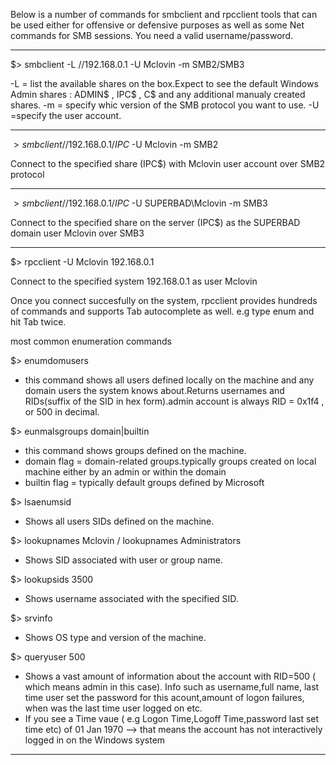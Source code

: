 Below is a number of commands for smbclient and rpcclient tools that can be used either for offensive or defensive purposes as well as some Net commands for SMB sessions.
You need a valid username/password.

****************************************************************

$> smbclient -L //192.168.0.1 -U Mclovin -m SMB2/SMB3

-L = list the available shares on the box.Expect to see the default Windows Admin shares : ADMIN$ , IPC$ , C$ and any additional manualy created shares.
-m = specify whic version of the SMB protocol you want to use.
-U =specify the user account.

--------------------------------------------------------------------------

$> smbclient //192.168.0.1/IPC$ -U Mclovin -m SMB2 

Connect to the specified share (IPC$) with Mclovin user account over SMB2 protocol

--------------------------------------------------------------------------

$> smbclient //192.168.0.1/IPC$ -U SUPERBAD\\Mclovin -m SMB3

Connect to the specified share on the server (IPC$) as the SUPERBAD domain user Mclovin over SMB3

*****************************************************************************


$> rpcclient -U Mclovin 192.168.0.1

Connect to the specified system 192.168.0.1 as user Mclovin

Once you connect succesfully on the system, rpcclient provides hundreds of commands and supports Tab autocomplete as well.
e.g type enum and hit Tab twice.

most common enumeration commands

$> enumdomusers
- this command shows all users defined locally on the machine and any domain users the system knows about.Returns usernames and RIDs(suffix of the SID in hex form).admin account is always RID = 0x1f4 , or 500 in decimal.

$> eunmalsgroups domain|builtin
- this command shows groups defined on the machine.
- domain flag = domain-related groups.typically groups created on local machine either by an admin or within the domain
- builtin flag =  typically default groups defined by Microsoft

$> lsaenumsid
- Shows all users SIDs defined on the machine.

$> lookupnames Mclovin / lookupnames Administrators
- Shows SID associated with user or group name.

$> lookupsids 3500
- Shows username associated with the specified SID.

$> srvinfo
- Shows OS type and version of the machine.

$> queryuser 500
- Shows a vast amount of information about the account with RID=500 ( which means admin in this case). Info such as username,full name, last time user set the password for this acount,amount of logon failures, when was the last time user logged on etc.
- If you see a Time vaue ( e.g Logon Time,Logoff Time,password last set time etc) of 01 Jan 1970  --> that means the account has not interactively logged in on the Windows system


*************************************************************************************

